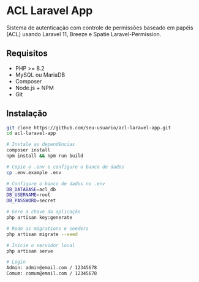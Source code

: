 # ACL Laravel App

Sistema de autenticação com controle de permissões baseado em papéis (ACL) usando Laravel 11, Breeze e Spatie Laravel-Permission.

## Requisitos

- PHP >= 8.2
- MySQL ou MariaDB
- Composer
- Node.js + NPM
- Git

## Instalação

```bash
git clone https://github.com/seu-usuario/acl-laravel-app.git
cd acl-laravel-app

# Instale as dependências
composer install
npm install && npm run build

# Copie o .env e configure o banco de dados
cp .env.example .env

# Configure o banco de dados no .env
DB_DATABASE=acl_db
DB_USERNAME=root
DB_PASSWORD=secret

# Gere a chave da aplicação
php artisan key:generate

# Rode as migrations e seeders
php artisan migrate --seed

# Inicie o servidor local
php artisan serve

# Login 
Admin: admin@email.com / 12345678
Comum: comum@email.com / 12345678